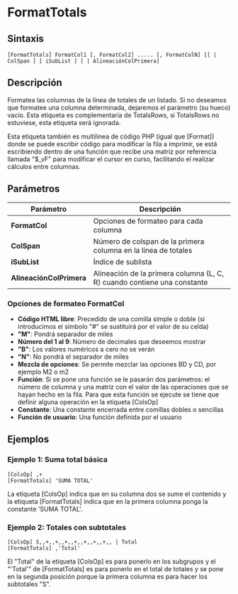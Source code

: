 # FormatTotals

## Sintaxis

```
[FormatTotals] FormatCol1 [, FormatCol2] ..... [, FormatColN] [[ | ColSpan ] [ iSubList ] [ | AlineaciónColPrimera]
```

## Descripción

Formatea las columnas de la línea de totales de un listado. Si no deseamos que formatee una columna determinada, dejaremos el parámetro (su hueco) vacío. Esta etiqueta es complementaria de TotalsRows, si TotalsRows no estuviese, esta etiqueta será ignorada. 

Esta etiqueta también es multilinea de código PHP (igual que [Format]) donde se puede escribir código para modificar la fila a imprimir, se está escribiendo dentro de una función que recibe una matriz por referencia llamada "$_vF" para modificar el cursor en curso, facilitando el realizar cálculos entre columnas.

## Parámetros

| Parámetro | Descripción |
|-----------|-------------|
| **FormatCol** | Opciones de formateo para cada columna |
| **ColSpan** | Número de colspan de la primera columna en la línea de totales |
| **iSubList** | Índice de sublista |
| **AlineaciónColPrimera** | Alineación de la primera columna (L, C, R) cuando contiene una constante |

### Opciones de formateo FormatCol

- **Código HTML libre**: Precedido de una comilla simple o doble (si introducimos el símbolo "#" se sustituirá por el valor de su celda)
- **"M"**: Pondrá separador de miles
- **Número del 1 al 9**: Número de decimales que deseemos mostrar
- **"B"**: Los valores numéricos a cero no se verán
- **"N"**: No pondrá el separador de miles
- **Mezcla de opciones**: Se permite mezclar las opciones BD y CD, por ejemplo M2 o m2
- **Función**: Si se pone una función se le pasarán dos parámetros: el número de columna y una matriz con el valor de las operaciones que se hayan hecho en la fila. Para que esta función se ejecute se tiene que definir alguna operación en la etiqueta [ColsOp]
- **Constante**: Una constante encerrada entre comillas dobles o sencillas
- **Función de usuario**: Una función definida por el usuario

## Ejemplos

### Ejemplo 1: Suma total básica

```
[ColsOp] ,+
[FormatTotals] 'SUMA TOTAL'
```

La etiqueta [ColsOp] indica que en su columna dos se sume el contenido y la etiqueta [FormatTotals] indica que en la primera columna ponga la constante 'SUMA TOTAL'.

### Ejemplo 2: Totales con subtotales

```
[ColsOp] S,,+,,+,,+,,+,,+,,+,,+,, | Total
[FormatTotals] ,'Total'
```

El "Total" de la etiqueta [ColsOp] es para ponerlo en los subgrupos y el "'Total'" de [FormatTotals] es para ponerlo en el total de totales y se pone en la segunda posición porque la primera columna es para hacer los subtotales "S".
